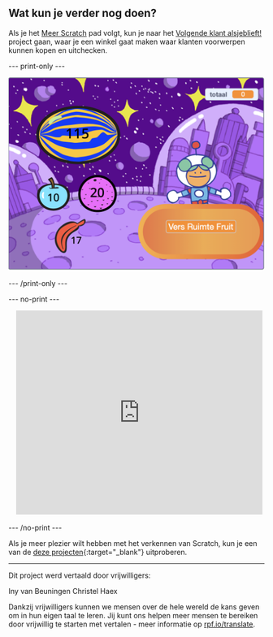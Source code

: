 ## Wat kun je verder nog doen?

Als je het [Meer Scratch](https://projects.raspberrypi.org/nl-NL/raspberrypi/more-scratch) pad volgt, kun je naar het [Volgende klant alsjeblieft!](https://projects.raspberrypi.org/nl-NL/projects/next-customer-please) project gaan, waar je een winkel gaat maken waar klanten voorwerpen kunnen kopen en uitchecken.

--- print-only ---

![Volgende klant alsjeblieft](images/next-customer-please.png)

--- /print-only ---

--- no-print ---

<div class="scratch-preview" style="margin-left: 15px;">
  <iframe allowtransparency="true" width="485" height="402" src="https://scratch.mit.edu/projects/embed/528696418/?autostart=false" frameborder="0"></iframe>
</div>

--- /no-print ---

Als je meer plezier wilt hebben met het verkennen van Scratch, kun je een van de [deze projecten](https://projects.raspberrypi.org/nl-NL/projects?software%5B%5D=scratch&curriculum%5B%5D=%201){:target="_blank"} uitproberen.

***
Dit project werd vertaald door vrijwilligers:

Iny van Beuningen
Christel Haex

Dankzij vrijwilligers kunnen we mensen over de hele wereld de kans geven om in hun eigen taal te leren. Jij kunt ons helpen meer mensen te bereiken door vrijwillig te starten met vertalen - meer informatie op [rpf.io/translate](https://rpf.io/translate).
